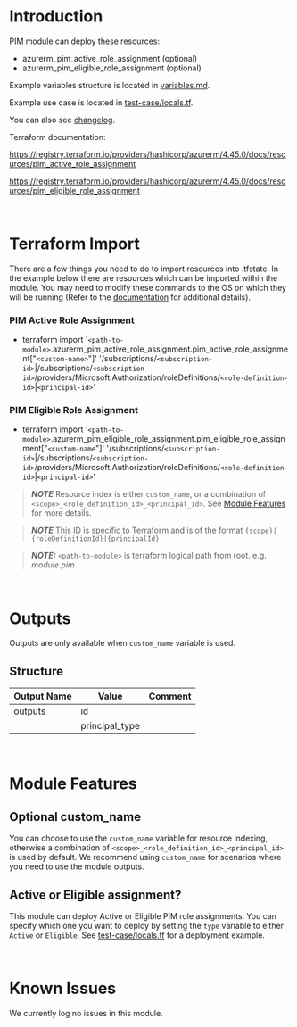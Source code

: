 # Introduction
PIM module can deploy these resources:
* azurerm_pim_active_role_assignment (optional)
* azurerm_pim_eligible_role_assignment (optional)

Example variables structure is located in [variables.md](variables.md).

Example use case is located in [test-case/locals.tf](test-case/locals.tf).

You can also see [changelog](CHANGELOG.md).

Terraform documentation:

https://registry.terraform.io/providers/hashicorp/azurerm/4.45.0/docs/resources/pim_active_role_assignment

https://registry.terraform.io/providers/hashicorp/azurerm/4.45.0/docs/resources/pim_eligible_role_assignment

&nbsp;

# Terraform Import
There are a few things you need to do to import resources into .tfstate. In the example below there are resources which can be imported within the module. You may need to modify these commands to the OS on which they will be running (Refer to the [documentation](https://developer.hashicorp.com/terraform/cli/commands/import#example-import-into-resource-configured-with-for_each) for additional details).
### PIM Active Role Assignment
* terraform import '`<path-to-module>`.azurerm_pim_active_role_assignment.pim_active_role_assignment["`<custom-name>`"]' '/subscriptions/`<subscription-id>`|/subscriptions/`<subscription-id>`/providers/Microsoft.Authorization/roleDefinitions/`<role-definition-id>`|`<principal-id>`'
### PIM Eligible Role Assignment
* terraform import '`<path-to-module>`.azurerm_pim_eligible_role_assignment.pim_eligible_role_assignment["`<custom-name`"]' '/subscriptions/`<subscription-id>`|/subscriptions/`<subscription-id>`/providers/Microsoft.Authorization/roleDefinitions/`<role-definition-id>`|`<principal-id>`'

 > **_NOTE_** Resource index is either `custom_name`, or a combination of `<scope>_<role_definition_id>_<principal_id>`. See [Module Features](#module-features) for more details. 

 > **_NOTE_** This ID is specific to Terraform and is of the format `{scope}|{roleDefinitionId}|{principalId}`

 > **_NOTE:_** `<path-to-module>` is terraform logical path from root. e.g. _module.pim_

&nbsp;

# Outputs
Outputs are only available when `custom_name` variable is used.
## Structure

| Output Name | Value          | Comment |
| ----------- | -------------- | ------- |
| outputs     | id             |         |
|             | principal_type |         |

&nbsp;

# Module Features
## Optional custom_name
You can choose to use the `custom_name` variable for resource indexing, otherwise a combination of `<scope>_<role_definition_id>_<principal_id>` is used by default. We recommend using `custom_name` for scenarios where you need to use the module outputs.
## Active or Eligible assignment?
This module can deploy Active or Eligible PIM role assignments. You can specify which one you want to deploy by setting the `type` variable to either `Active` or `Eligible`. See [test-case/locals.tf](test-case/locals.tf) for a deployment example.

&nbsp;

# Known Issues
We currently log no issues in this module.
